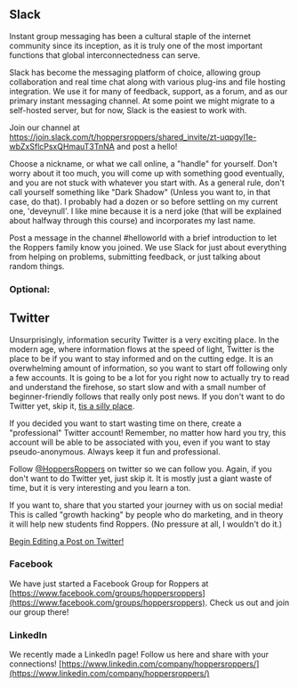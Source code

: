 ## Slack

Instant group messaging has been a cultural staple of the internet
community since its inception, as it is truly one of the most important
functions that global interconnectedness can serve.

Slack has become the messaging platform of choice, allowing group
collaboration and real time chat along with various plug-ins and file
hosting integration. We use it for many of feedback, support, as a
forum, and as our primary instant messaging channel. At some point we
might migrate to a self-hosted server, but for now, Slack is the easiest
to work with.

Join our channel at
<https://join.slack.com/t/hoppersroppers/shared_invite/zt-uqpgyl1e-wbZxSflcPsxQHmauT3TnNA>
and post a hello!

Choose a nickname, or what we call online, a "handle" for yourself.
Don't worry about it too much, you will come up with something good
eventually, and you are not stuck with whatever you start with. As a
general rule, don't call yourself something like "Dark Shadow" (Unless
you want to, in that case, do that). I probably had a dozen or so before
settling on my current one, 'deveynull'. I like mine because it is a
nerd joke (that will be explained about halfway through this course) and
incorporates my last name.

Post a message in the channel \#helloworld with a brief introduction to
let the Roppers family know you joined. We use Slack for just about
everything from helping on problems, submitting feedback, or just
talking about random things.

### Optional:

## Twitter

Unsurprisingly, information security Twitter is a very exciting place.
In the modern age, where information flows at the speed of light,
Twitter is the place to be if you want to stay informed and on the
cutting edge. It is an overwhelming amount of information, so you want
to start off following only a few accounts. It is going to be a lot for
you right now to actually try to read and understand the firehose, so
start slow and with a small number of beginner-friendly follows that
really only post news. If you don't want to do Twitter yet, skip it,
[tis a silly place](https://www.youtube.com/watch?v=a55hIGmMzuE).

If you decided you want to start wasting time on there, create a
"professional" Twitter account! Remember, no matter how hard you try,
this account will be able to be associated with you, even if you want to
stay pseudo-anonymous. Always keep it fun and professional.

Follow [@HoppersRoppers](https://twitter.com/hoppersroppers) on twitter
so we can follow you. Again, if you don't want to do Twitter yet, just
skip it. It is mostly just a giant waste of time, but it is very
interesting and you learn a ton.

If you want to, share that you started your journey with us on social
media! This is called "growth hacking" by people who do marketing, and
in theory it will help new students find Roppers. (No pressure at all, I
wouldn't do it.)

[Begin Editing a Post on
Twitter!](https://twitter.com/share?url=https://hoppersroppers.org/course.html&text=I%20started%20learning%20security%20fundamentals%20today%20@HoppersRoppers!)

### Facebook

We have just started a Facebook Group for Roppers at
[https://www.facebook.com/groups/hoppersroppers](https://www.facebook.com/groups/hoppersroppers).
Check us out and join our group there!

### LinkedIn

We recently made a LinkedIn page! Follow us here and share with your
connections!
[https://www.linkedin.com/company/hoppersroppers/](https://www.linkedin.com/company/hoppersroppers/)
